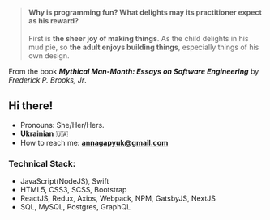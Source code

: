 

> #### Why is programming fun? What delights may its practitioner expect as his reward?
>
>  First is **the sheer joy of making things**. As the child delights in his mud pie, so **the adult enjoys building things**, especially things of his own design.
>
From the book ***Mythical Man-Month: Essays on Software Engineering*** by *Frederick P. Brooks, Jr*.



## Hi there!

- Pronouns: She/Her/Hers.
- **Ukrainian** 🇺🇦
- How to reach me: **annagapyuk@gmail.com** 


 
### **Technical Stack:** 

- JavaScript(NodeJS), Swift
- HTML5, CSS3, SCSS, Bootstrap
- ReactJS, Redux, Axios, Webpack, NPM, GatsbyJS, NextJS
- SQL, MySQL, Postgres, GraphQL

 


 

